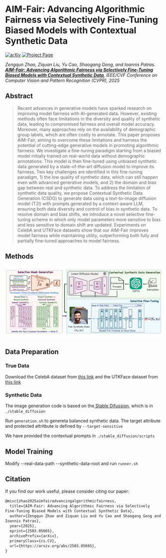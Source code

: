 # AIM-Fair: Advancing Algorithmic Fairness via Selectively Fine-Tuning Biased Models with Contextual Synthetic Data

[![arXiv](https://img.shields.io/badge/arXiv-2402.12550-red)](https://arxiv.org/abs/2503.05665) [![Project Page](https://img.shields.io/badge/project_page-orange)](https://zengqunzhao.github.io/AIMFair)

*Zengqun Zhao, Ziquan Liu, Yu Cao, Shaogang Gong, and Ioannis Patras. **[AIM-Fair: Advancing Algorithmic Fairness via Selectively Fine-Tuning Biased Models with Contextual Synthetic Data](https://arxiv.org/abs/2503.05665)**, IEEE/CVF Conference on Computer Vision and Pattern Recognition (CVPR), 2025*

## Abstract

> Recent advances in generative models have sparked research on improving model fairness with AI-generated data. However, existing methods often face limitations in the diversity and quality of synthetic data, leading to compromised fairness and overall model accuracy. Moreover, many approaches rely on the availability of demographic group labels, which are often costly to annotate. This paper proposes AIM-Fair, aiming to overcome these limitations and harness the potential of cutting-edge generative models in promoting algorithmic fairness. We investigate a fine-tuning paradigm starting from a biased model initially trained on real-world data without demographic annotations. This model is then fine-tuned using unbiased synthetic data generated by a state-of-the-art diffusion model to improve its fairness. Two key challenges are identified in this fine-tuning paradigm, 1) the low quality of synthetic data, which can still happen even with advanced generative models, and 2) the domain and bias gap between real and synthetic data. To address the limitation of synthetic data quality, we propose Contextual Synthetic Data Generation (CSDG) to generate data using a text-to-image diffusion model (T2I) with prompts generated by a context-aware LLM, ensuring both data diversity and control of bias in synthetic data. To resolve domain and bias shifts, we introduce a novel selective fine-tuning scheme in which only model parameters more sensitive to bias and less sensitive to domain shift are updated. Experiments on CelebA and UTKFace datasets show that our AIM-Fair improves model fairness while maintaining utility, outperforming both fully and partially fine-tuned approaches to model fairness.

## Methods

<p align="center">
    <img src="./images/structure.png" alt="svg" width="750"/>
</p>

## Data Preparation

### True Data

Download the CelebA dataset from [this link](https://mmlab.ie.cuhk.edu.hk/projects/CelebA.html) and the UTKFace dataset from [this link](https://susanqq.github.io/UTKFace/)

### Synthetic Data

The image generation code is based on the[ Stable Difussion](https://github.com/Stability-AI/stablediffusion), which is in `./stable_diffusion`

Run `generation.sh` to genereta balanced synthetic data. The target attribute and protected attritbute is defined by `--target-sensitive`

We have provided the contextual prompts in `./stable_diffusion/scripts`

## Model Training

Modify --real-data-path --synthetic-data-root and run `runner.sh`

## Citation

If you find our work useful, please consider citing our paper:

```
@misc{zhao2025aimfairadvancingalgorithmicfairness,
  title={AIM-Fair: Advancing Algorithmic Fairness via Selectively Fine-Tuning Biased Models with Contextual Synthetic Data}, 
  author={Zengqun Zhao and Ziquan Liu and Yu Cao and Shaogang Gong and Ioannis Patras},
  year={2025},
  eprint={2503.05665},
  archivePrefix={arXiv},
  primaryClass={cs.CV},
  url={https://arxiv.org/abs/2503.05665}, 
}
```
